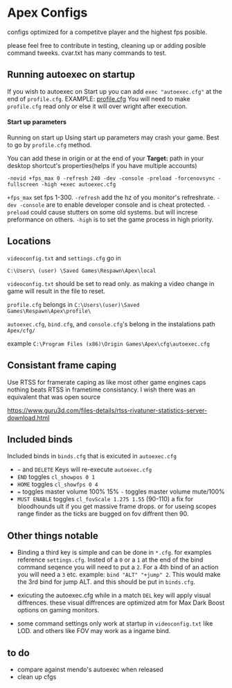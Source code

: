 # Apex Configs
configs optimized for a competitve player and the highest fps posible.

please feel free to contribute in testing, cleaning up or adding posible command tweeks. cvar.txt has many commands to test.

## Running autoexec on startup

If you wish to autoexec on Start up you can add ```exec "autoexec.cfg"``` at the end of ```profile.cfg```. EXAMPLE: [profile.cfg](https://raw.githubusercontent.com/240hz/ApexConfigs/master/profile.cfg) You will need to make ```profile.cfg``` read only or else it will over wright after execution. 

#### Start up parameters
Running on start up Using start up parameters may crash your game. Best to go by ```profile.cfg``` method.

You can add these in origin or at the end of your **Target:** path in your desktop shortcut's properties(helps if you have multiple accounts)

```-novid +fps_max 0 -refresh 240 -dev -console -preload -forcenovsync -fullscreen -high +exec autoexec.cfg```

```+fps_max``` set fps 1-300.
```-refresh``` add the hz of you monitor's refreshrate.
```-dev -console``` are to enable developer console and is cheat protected.
```-preload``` could cause stutters on some old systems. but will increse preformance on others.
```-high``` is to set the game process in high priority.

## Locations

```videoconfig.txt``` and ```settings.cfg``` go in 

```C:\Users\ (user) \Saved Games\Respawn\Apex\local```

```videoconfig.txt``` should be set to read only. as making a video change in game will result in the file to reset.

```profile.cfg``` belongs in ```C:\Users\(user)\Saved Games\Respawn\Apex\profile\``` 

```autoexec.cfg```,   ```bind.cfg```, and ```console.cfg```'s belong in the instalations path ```Apex/cfg/```

example ```C:\Program Files (x86)\Origin Games\Apex\cfg\autoexec.cfg```

## Consistant frame caping

Use RTSS for framerate caping as like most other game engines caps nothing beats RTSS in frametime consistancy. I wish there was an equivalent that was open source

https://www.guru3d.com/files-details/rtss-rivatuner-statistics-server-download.html

## Included binds

Included binds in ```binds.cfg``` that is exicuted in ```autoexec.cfg```

 - ```~``` and ```DELETE``` Keys will re-execute ```autoexec.cfg```
 - ```END``` toggles ```cl_showpos 0 1```
 - ```HOME``` toggles ```cl_showfps 0 4```
 - ```=``` toggles master volume 100% 15% ```-``` toggles master volume mute/100%
 - ```MUST ENABLE``` toggles ```cl_fovScale 1.275 1.55``` (90-110) a fix for bloodhounds ult if you get massive frame drops. or for useing scopes range finder as the ticks are bugged on fov diffrent then 90.

## Other things notable 

- Binding a third key is simple and can be done in ```*.cfg```. for examples reference ```settings.cfg```. Insted of a ```0``` or a ```1``` at the end of the bind command seqence you will need to put a ```2```. For a 4th bind of an action you will need a ```3``` etc. example: ```bind "ALT" "+jump" 2```. This would make the 3rd bind for jump ALT. and this should be put in ```binds.cfg```.

- exicuting the autoexec.cfg while in a match ```DEL``` key will apply visual diffrences. these visual diffrences are optimized atm for Max Dark Boost options on gaming monitors.

- some command settings only work at startup in ```videoconfig.txt``` like LOD. and others like FOV may work as a ingame bind.
 
## to do

- compare against mendo's autoexec when released
- clean up cfgs

